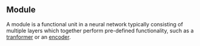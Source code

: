 ## Module

A module is a functional unit in a neural network typically consisting of multiple layers which together perform pre-defined functionality, such as a [tranformer](#transformer) or an [encoder]("#encoder").

